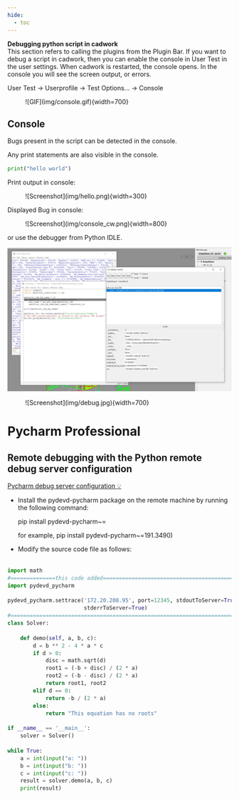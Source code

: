 ```yaml
---
hide:
  - toc
---
```


**Debugging python script in cadwork**<br>
This section refers to calling the plugins from the Plugin Bar.
If you want to debug a script in cadwork, then you can enable the console in User Test in the user settings. When cadwork is restarted, the console opens.
In the console you will see the screen output, or errors.

User Test -> Userprofile -> Test Options... -> Console

<figure markdown="1">
![GIF](img/console.gif){width=700}
</figure>

## Console

Bugs present in the script can be detected in the console.

Any print statements are also visible in the console.

```python
print("hello world")
```

Print output in console:

<figure markdown="1">
![Screenshot](img/hello.png){width=300}
</figure>

Displayed Bug in console:

<figure markdown="1">
![Screenshot](img/console_cw.png){width=800}
</figure>

or use the debugger from Python IDLE.

![Screenshot](img/debug.jpg)
<figure markdown="1">
![Screenshot](img/debug.jpg){width=700}
</figure>

# Pycharm Professional

## Remote debugging with the Python remote debug server configuration

[Pycharm debug server configuration :bulb:](https://www.jetbrains.com/help/pycharm/remote-debugging-with-product.html#remote-debug-config)

- Install the pydevd-pycharm package on the remote machine by running the following command:

  pip install pydevd-pycharm~=<version of PyCharm on the local machine>

  for example, pip install pydevd-pycharm~=191.3490)

- Modify the source code file as follows:

```python

import math
#==============this code added==================================================================:
import pydevd_pycharm

pydevd_pycharm.settrace('172.20.208.95', port=12345, stdoutToServer=True,
                        stderrToServer=True)
#================================================================================================
class Solver:

    def demo(self, a, b, c):
        d = b ** 2 - 4 * a * c
        if d > 0:
            disc = math.sqrt(d)
            root1 = (-b + disc) / (2 * a)
            root2 = (-b - disc) / (2 * a)
            return root1, root2
        elif d == 0:
            return -b / (2 * a)
        else:
            return "This equation has no roots"

if __name__ == '__main__':
    solver = Solver()

while True:
    a = int(input("a: "))
    b = int(input("b: "))
    c = int(input("c: "))
    result = solver.demo(a, b, c)
    print(result)


```

